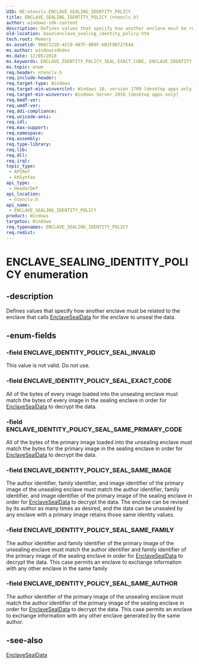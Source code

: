 ```yaml
---
UID: NE:ntenclv.ENCLAVE_SEALING_IDENTITY_POLICY
title: ENCLAVE_SEALING_IDENTITY_POLICY (ntenclv.h)
author: windows-sdk-content
description: Defines values that specify how another enclave must be related to the enclave that calls EnclaveSealData for the enclave to unseal the data.
old-location: base\enclave_sealing_identity_policy.htm
tech.root: Memory
ms.assetid: 986C122D-4CC9-487F-8B9F-6B3F9B727E4A
ms.author: windowssdkdev
ms.date: 12/05/2018
ms.keywords: ENCLAVE_IDENTITY_POLICY_SEAL_EXACT_CODE, ENCLAVE_IDENTITY_POLICY_SEAL_INVALID, ENCLAVE_IDENTITY_POLICY_SEAL_SAME_AUTHOR, ENCLAVE_IDENTITY_POLICY_SEAL_SAME_FAMILY, ENCLAVE_IDENTITY_POLICY_SEAL_SAME_IMAGE, ENCLAVE_IDENTITY_POLICY_SEAL_SAME_PRIMARY_CODE, ENCLAVE_SEALING_IDENTITY_POLICY, ENCLAVE_SEALING_IDENTITY_POLICY enumeration, base.enclave_sealing_identity_policy, ntenclv/ENCLAVE_IDENTITY_POLICY_SEAL_EXACT_CODE, ntenclv/ENCLAVE_IDENTITY_POLICY_SEAL_INVALID, ntenclv/ENCLAVE_IDENTITY_POLICY_SEAL_SAME_AUTHOR, ntenclv/ENCLAVE_IDENTITY_POLICY_SEAL_SAME_FAMILY, ntenclv/ENCLAVE_IDENTITY_POLICY_SEAL_SAME_IMAGE, ntenclv/ENCLAVE_IDENTITY_POLICY_SEAL_SAME_PRIMARY_CODE, ntenclv/ENCLAVE_SEALING_IDENTITY_POLICY
ms.topic: enum
req.header: ntenclv.h
req.include-header: 
req.target-type: Windows
req.target-min-winverclnt: Windows 10, version 1709 [desktop apps only]
req.target-min-winversvr: Windows Server 2016 [desktop apps only]
req.kmdf-ver: 
req.umdf-ver: 
req.ddi-compliance: 
req.unicode-ansi: 
req.idl: 
req.max-support: 
req.namespace: 
req.assembly: 
req.type-library: 
req.lib: 
req.dll: 
req.irql: 
topic_type:
 - APIRef
 - kbSyntax
api_type:
 - HeaderDef
api_location:
 - ntenclv.h
api_name:
 - ENCLAVE_SEALING_IDENTITY_POLICY
product: Windows
targetos: Windows
req.typenames: ENCLAVE_SEALING_IDENTITY_POLICY
req.redist: 
---
```


# ENCLAVE_SEALING_IDENTITY_POLICY enumeration


## -description


Defines values  that specify how another enclave must be related to the enclave that calls <a href="https://msdn.microsoft.com/C5711D43-F0B4-43C6-B0DB-D65622851384">EnclaveSealData</a> for the enclave to unseal the data.


## -enum-fields




### -field ENCLAVE_IDENTITY_POLICY_SEAL_INVALID

This value is not valid. Do not use.


### -field ENCLAVE_IDENTITY_POLICY_SEAL_EXACT_CODE

All of the bytes of every image loaded into the unsealing enclave must match the bytes of every image in the sealing enclave in order for <a href="https://msdn.microsoft.com/C5711D43-F0B4-43C6-B0DB-D65622851384">EnclaveSealData</a> to decrypt the data.


### -field ENCLAVE_IDENTITY_POLICY_SEAL_SAME_PRIMARY_CODE

All of the bytes of the primary image loaded into the unsealing enclave must match the bytes for the primary image in the sealing enclave in order for <a href="https://msdn.microsoft.com/C5711D43-F0B4-43C6-B0DB-D65622851384">EnclaveSealData</a> to decrypt the data.


### -field ENCLAVE_IDENTITY_POLICY_SEAL_SAME_IMAGE

The author identifier, family identifier, and image identifier of the primary image of the unsealing enclave must match the author identifier, family identifier, and image identifier of the primary image of the sealing enclave in order for <a href="https://msdn.microsoft.com/C5711D43-F0B4-43C6-B0DB-D65622851384">EnclaveSealData</a> to decrypt the data. The enclave can be revised by its author as many times as desired, and the data can be unsealed by any enclave with a primary image retains those same identity values. 


### -field ENCLAVE_IDENTITY_POLICY_SEAL_SAME_FAMILY

The author identifier and family identifier of the primary image of the unsealing enclave must match the author identifier and family identifier of the primary image of the sealing enclave in order for <a href="https://msdn.microsoft.com/C5711D43-F0B4-43C6-B0DB-D65622851384">EnclaveSealData</a> to decrypt the data. This case permits an enclave to exchange information with any other enclave in the same family


### -field ENCLAVE_IDENTITY_POLICY_SEAL_SAME_AUTHOR

The author identifier of the primary image of the unsealing enclave must match the author identifier of the primary image of the sealing enclave in order for <a href="https://msdn.microsoft.com/C5711D43-F0B4-43C6-B0DB-D65622851384">EnclaveSealData</a> to decrypt the data. This case permits an enclave to exchange information with any other enclave generated by the same author. 


## -see-also




<a href="https://msdn.microsoft.com/C5711D43-F0B4-43C6-B0DB-D65622851384">EnclaveSealData</a>
 

 

